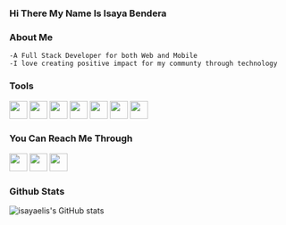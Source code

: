 ### Hi There My Name Is Isaya Bendera 

### About Me      

    -A Full Stack Developer for both Web and Mobile
    -I love creating positive impact for my communty through technology
    
### Tools
<img height="32" width="32" src="https://upload.wikimedia.org/wikipedia/commons/thumb/9/9a/Visual_Studio_Code_1.35_icon.svg/2048px-Visual_Studio_Code_1.35_icon.svg.png" />   <img height="32" width="32" src="https://storage.yandexcloud.net/products/f2el741m8mg5k04tvva7.svg" />   <img height="32" width="32" src="https://upload.wikimedia.org/wikipedia/commons/c/c3/Python-logo-notext.svg" />   <img height="32" width="32" src="https://iconape.com/wp-content/files/yb/61798/svg/flutter-logo.svg" />  <img height="32" width="32" src="https://iconape.com/wp-content/files/ez/353342/svg/javascript-seeklogo.com.svg" /> <img height="32" width="32" src="https://upload.wikimedia.org/wikipedia/commons/thumb/3/38/HTML5_Badge.svg/768px-HTML5_Badge.svg.png" /> <img height="32" width="32" src="https://upload.wikimedia.org/wikipedia/commons/thumb/6/62/CSS3_logo.svg/2048px-CSS3_logo.svg.png" />


<!--     -Python(Django) For Back End Work
    -JavaScript, html and css For web Front End
    -Dart(Flutter) For Mobile Front End -->

### You Can Reach Me Through
[<img height="32" width="32" src="https://upload.wikimedia.org/wikipedia/sco/thumb/9/9f/Twitter_bird_logo_2012.svg/1200px-Twitter_bird_logo_2012.svg.png" />][twitter]   [<img height="32" width="32" src="https://upload.wikimedia.org/wikipedia/commons/thumb/c/c9/Linkedin.svg/1200px-Linkedin.svg.png" />][linkedin]  [<img height="32" width="32" src="https://upload.wikimedia.org/wikipedia/commons/thumb/e/e7/Instagram_logo_2016.svg/768px-Instagram_logo_2016.svg.png" />][instagram]


   
    

### Github Stats
![isayaelis's GitHub stats](https://github-readme-stats.vercel.app/api?username=isayaeli&show_icons=true&theme=radical)





[twitter]:https://twitter.com/IsayaEli
[linkedin]:https://www.linkedin.com/in/isaya-bendera-54b561190/
[instagram]:https://www.instagram.com/slim_squid/
  
